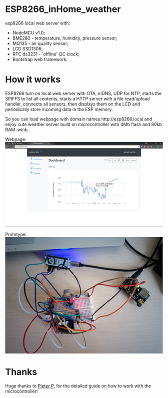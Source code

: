 # ESP8266_inHome_weather
esp8266 local web server with:
 - NodeMCU v1.0;
 - BME280 - temperature, humidity, pressure sensor;
 - MQ135 - air quality sensor;
 - LCD SSD1306;
 - RTC ds3231 - 'offline' I2C clock;
 - Bootstrap web framework.

# How it works
<p> ESP8266 turn on local web server with OTA, mDNS, UDP for NTP, starts the SPIFFS to list all contents, starts a HTTP server with a file read/upload handler, connects all sensors, then displays them on the LCD and periodically store incoming data in the ESP memory.</p>
<p> So you can load webpage with domain names http://esp8266.local and enjoy cute weather server build on microcontroller with 4Mb flash and 80kb RAM :wink:.</p>

Webpage:
<img src="https://github.com/Valentin-Golyonko/esp8266_inHome_weather/blob/master/img/web_view.png" alt="web_view">

Prototype:
<img src="https://github.com/Valentin-Golyonko/esp8266_inHome_weather/blob/master/img/prototipe_view.jpg" alt="prototipe_view">

# Thanks 
Huge thanks to <a href="https://tttapa.github.io/ESP8266/Chap01%20-%20ESP8266.html">Pieter P.</a> for the detailed guide on how to work with the microcontroller!
